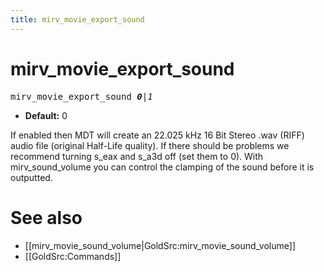 ```yaml
---
title: mirv_movie_export_sound
---
```


# mirv_movie_export_sound

<tt>mirv_movie_export_sound _**0**|1_</tt>

* **Default:** 0

If enabled then MDT will create an 22.025 kHz 16 Bit Stereo .wav (RIFF) audio file (original Half-Life quality). If there should be problems we recommend turning s_eax and s_a3d off (set them to 0).
With mirv_sound_volume you can control the clamping of the sound before it is outputted.

# See also

* [[mirv_movie_sound_volume|GoldSrc:mirv_movie_sound_volume]]
* [[GoldSrc:Commands]]
